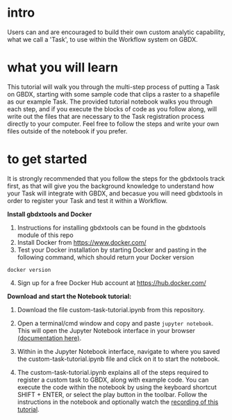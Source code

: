 # intro
Users can and are encouraged to build their own custom analytic capability, what we call a 'Task', to use within the Workflow system on GBDX.  

# what you will learn
This tutorial will walk you through the multi-step process of putting a Task on GBDX, starting with some sample code that clips a raster to a shapefile as our example Task. The provided tutorial notebook walks you through each step, and if you execute the blocks of code as you follow along, will write out the files that are necessary to the Task registration process directly to your computer. Feel free to follow the steps and write your own files outside of the notebook if you prefer.  

# to get started
It is strongly recommended that you follow the steps for the gbdxtools track first, as that will give you the background knowledge to understand how your Task will integrate with GBDX, and becasue you will need gbdxtools in order to register your Task and test it within a Workflow. 

__Install gbdxtools and Docker__
1. Instructions for installing gbdxtools can be found in the gbdxtools module of this repo
2. Install Docker from https://www.docker.com/
3. Test your Docker installation by starting Docker and pasting in the following command, which should return your Docker version 
```
docker version
```
4. Sign up for a free Docker Hub account at https://hub.docker.com/

__Download and start the Notebook tutorial:__
1. Download the file custom-task-tutorial.ipynb from this repository.

2. Open a terminal/cmd window and copy and paste `jupyter notebook`. This will open the Jupyter Notebook interface in your browser [(documentation here)](https://jupyter.readthedocs.io/en/latest/running.html#running). 

3. Within in the Jupyter Notebook interface, navigate to where you saved the custom-task-tutorial.ipynb file and click on it to start the notebook.

4. The custom-task-tutorial.ipynb explains all of the steps required to register a custom task to GBDX, along with example code. You can execute the code within the notebook by using the keyboard shortcut SHIFT + ENTER, or select the play button in the toolbar. Follow the instructions in the notebook and optionally watch the [recording of this tutorial](https://www.google.com/). 
